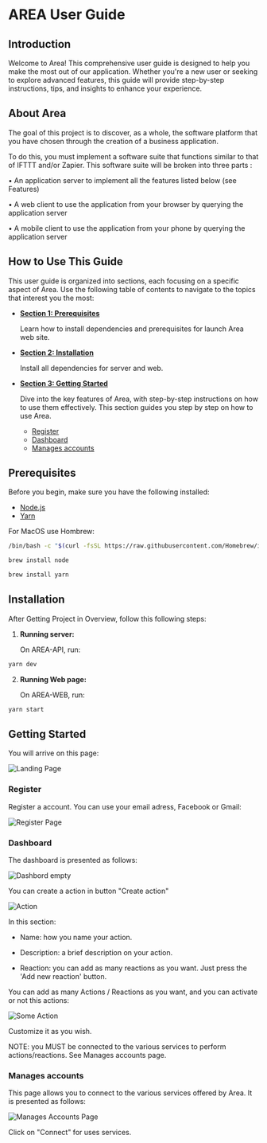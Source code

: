 # AREA User Guide

## Introduction

Welcome to Area! This comprehensive user guide is designed to help you make the most out of our application. Whether you're a new user or seeking to explore advanced features, this guide will provide step-by-step instructions, tips, and insights to enhance your experience.

## About Area

The goal of this project is to discover, as a whole, the software platform that you have chosen through the
creation of a business application.

To do this, you must implement a software suite that functions similar to that of IFTTT and/or Zapier.
This software suite will be broken into three parts :

• An application server to implement all the features listed below (see Features)

• A web client to use the application from your browser by querying the application server

• A mobile client to use the application from your phone by querying the application server

## How to Use This Guide

This user guide is organized into sections, each focusing on a specific aspect of Area. Use the following table of contents to navigate to the topics that interest you the most:

- **[Section 1: Prerequisites](#prerequisites)**

    Learn how to install dependencies and prerequisites for launch Area web site.

- **[Section 2: Installation](#installation)**

    Install all dependencies for server and web.

- **[Section 3: Getting Started](#getting-started)**

    Dive into the key features of Area, with step-by-step instructions on how to use them effectively.
    This section guides you step by step on how to use Area.

    - [Register](#register)
    - [Dashboard](#dashboard)
    - [Manages accounts](#manages-accounts)


## Prerequisites

Before you begin, make sure you have the following installed:

- [Node.js](https://nodejs.org/)
- [Yarn](https://yarnpkg.com/)

For MacOS use Hombrew:

```bash
/bin/bash -c "$(curl -fsSL https://raw.githubusercontent.com/Homebrew/install/HEAD/install.sh)"

brew install node

brew install yarn
```

## Installation

After Getting Project in Overview, follow this following steps:

1. **Running server:**

    On AREA-API, run:
```bash
yarn dev
```

2. **Running Web page:**

    On AREA-WEB, run:
```bash
yarn start
```

## Getting Started

You will arrive on this page:

![Landing Page](img/landing_page.png)

### Register

Register a account. You can use your email adress, Facebook or Gmail:

![Register Page](img/register.png)

### Dashboard

The dashboard is presented as follows:

![Dashbord empty](img/empty_dashboard.png)

You can create a action in button "Create action"

![Action](img/action.png)

In this section:

- Name: how you name your action.

- Description: a brief description on your action.

- Reaction: you can add as many reactions as you want. Just press the 'Add new reaction' button.

You can add as many Actions / Reactions as you want, and you can activate or not this actions:

![Some Action](img/some_actions.png)

Customize it as you wish.

NOTE: you MUST be connected to the various services to perform actions/reactions. See Manages accounts page.

### Manages accounts

This page allows you to connect to the various services offered by Area. It is presented as follows:

![Manages Accounts Page](img/accounts.png)

Click on "Connect" for uses services.
